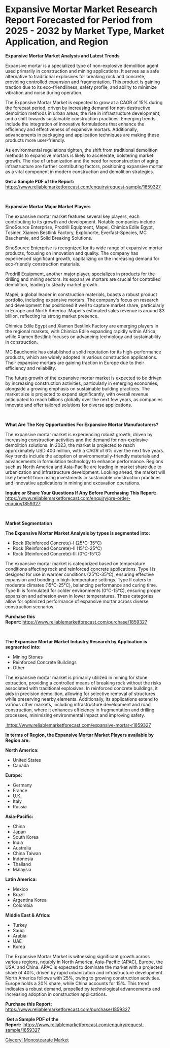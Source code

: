 <p><h1>Expansive Mortar Market Research Report Forecasted for Period from 2025 -  2032 by Market Type, Market Application, and Region</h1></p><p><strong>Expansive Mortar Market Analysis and Latest Trends</strong></p>
<p><p>Expansive mortar is a specialized type of non-explosive demolition agent used primarily in construction and mining applications. It serves as a safe alternative to traditional explosives for breaking rock and concrete, providing controlled expansion and fragmentation. This product is gaining traction due to its eco-friendliness, safety profile, and ability to minimize vibration and noise during operation.</p><p>The Expansive Mortar Market is expected to grow at a CAGR of 15% during the forecast period, driven by increasing demand for non-destructive demolition methods in urban areas, the rise in infrastructure development, and a shift towards sustainable construction practices. Emerging trends include the integration of innovative formulations that enhance the efficiency and effectiveness of expansive mortars. Additionally, advancements in packaging and application techniques are making these products more user-friendly. </p><p>As environmental regulations tighten, the shift from traditional demolition methods to expansive mortars is likely to accelerate, bolstering market growth. The rise of urbanization and the need for reconstruction of aging infrastructure are further contributing factors, positioning expansive mortar as a vital component in modern construction and demolition strategies.</p></p>
<p><strong>Get a Sample PDF of the Report:&nbsp;</strong> <a href="https://www.reliablemarketforecast.com/enquiry/request-sample/1859327?utm_campaign=3203&utm_medium=2&utm_source=Github&utm_content=ia&utm_term=31032025&utm_id=expansive-mortar">https://www.reliablemarketforecast.com/enquiry/request-sample/1859327</a></p>
<p>&nbsp;</p>
<p><strong>Expansive Mortar Major Market Players</strong></p>
<p><p>The expansive mortar market features several key players, each contributing to its growth and development. Notable companies include SinoSource Enterprise, Prodrill Equipment, Mapei, Chimica Edile Egypt, Tcsiner, Xiamen Bestlink Factory, Explonorte, Everfast-Species, MC Bauchemie, and Solid Breaking Solutions.</p><p>SinoSource Enterprise is recognized for its wide range of expansive mortar products, focusing on innovation and quality. The company has experienced significant growth, capitalizing on the increasing demand for eco-friendly construction materials. </p><p>Prodrill Equipment, another major player, specializes in products for the drilling and mining sectors. Its expansive mortars are crucial for controlled demolition, leading to steady market growth.</p><p>Mapei, a global leader in construction materials, boasts a robust product portfolio, including expansive mortars. The company's focus on research and development has positioned it well to capture market share, particularly in Europe and North America. Mapei's estimated sales revenue is around $3 billion, reflecting its strong market presence.</p><p>Chimica Edile Egypt and Xiamen Bestlink Factory are emerging players in the regional markets, with Chimica Edile expanding rapidly within Africa, while Xiamen Bestlink focuses on advancing technology and sustainability in construction.</p><p>MC Bauchemie has established a solid reputation for its high-performance products, which are widely adopted in various construction applications. Their expansive mortars are gaining traction in Europe due to their efficiency and reliability.</p><p>The future growth of the expansive mortar market is expected to be driven by increasing construction activities, particularly in emerging economies, alongside a growing emphasis on sustainable building practices. The market size is projected to expand significantly, with overall revenue anticipated to reach billions globally over the next few years, as companies innovate and offer tailored solutions for diverse applications.</p></p>
<p>&nbsp;</p>
<p><strong>What Are The Key Opportunities For Expansive Mortar Manufacturers?</strong></p>
<p><p>The expansive mortar market is experiencing robust growth, driven by increasing construction activities and the demand for non-explosive demolition solutions. In 2023, the market is projected to reach approximately USD 400 million, with a CAGR of 6% over the next five years. Key trends include the adoption of environmentally-friendly materials and advancements in formulation technology to enhance performance. Regions such as North America and Asia-Pacific are leading in market share due to urbanization and infrastructure development. Looking ahead, the market will likely benefit from rising investments in sustainable construction practices and innovative applications in mining and excavation operations.</p></p>
<p><strong>Inquire or Share Your Questions If Any Before Purchasing This Report:</strong> <a href="https://www.reliablemarketforecast.com/enquiry/pre-order-enquiry/1859327?utm_campaign=3203&utm_medium=2&utm_source=Github&utm_content=ia&utm_term=31032025&utm_id=expansive-mortar">https://www.reliablemarketforecast.com/enquiry/pre-order-enquiry/1859327</a></p>
<p>&nbsp;</p>
<p><strong>Market Segmentation</strong></p>
<p><strong>The Expansive Mortar Market Analysis by types is segmented into:</strong></p>
<p><ul><li>Rock (Reinforced Concrete)-I (25℃-35℃)</li><li>Rock (Reinforced Concrete)-II (15℃-25℃)</li><li>Rock (Reinforced Concrete)-III (0℃-15℃)</li></ul></p>
<p><p>The expansive mortar market is categorized based on temperature conditions affecting rock and reinforced concrete applications. Type I is designed for use in warmer conditions (25℃-35℃), ensuring effective expansion and bonding in high-temperature settings. Type II caters to moderate climates (15℃-25℃), balancing performance and curing time. Type III is formulated for colder environments (0℃-15℃), ensuring proper expansion and adhesion even in lower temperatures. These categories allow for optimized performance of expansive mortar across diverse construction scenarios.</p></p>
<p><strong>Purchase this Report:&nbsp;</strong><a href="https://www.reliablemarketforecast.com/purchase/1859327?utm_campaign=3203&utm_medium=2&utm_source=Github&utm_content=ia&utm_term=31032025&utm_id=expansive-mortar">https://www.reliablemarketforecast.com/purchase/1859327</a></p>
<p>&nbsp;</p>
<p><strong>The Expansive Mortar Market Industry Research by Application is segmented into:</strong></p>
<p><ul><li>Mining Stones</li><li>Reinforced Concrete Buildings</li><li>Other</li></ul></p>
<p><p>The expansive mortar market is primarily utilized in mining for stone extraction, providing a controlled means of breaking rock without the risks associated with traditional explosives. In reinforced concrete buildings, it aids in precision demolition, allowing for selective removal of structures while preserving nearby elements. Additionally, its applications extend to various other markets, including infrastructure development and road construction, where it enhances efficiency in fragmentation and drilling processes, minimizing environmental impact and improving safety.</p></p>
<p><a href="https://www.reliablemarketforecast.com/expansive-mortar-r1859327?utm_campaign=3203&utm_medium=2&utm_source=Github&utm_content=ia&utm_term=31032025&utm_id=expansive-mortar">&nbsp;https://www.reliablemarketforecast.com/expansive-mortar-r1859327</a></p>
<p><strong>In terms of Region, the Expansive Mortar Market Players available by Region are:</strong></p>
<p>
    <p> <strong> North America: </strong>
        <ul>
            <li>United States</li>
            <li>Canada</li>
        </ul>
        </p> 
    <p> <strong> Europe: </strong>
        <ul>
            <li>Germany</li>
            <li>France</li>
            <li>U.K.</li>
            <li>Italy</li>
            <li>Russia</li>
        </ul>
        </p> 
    <p> <strong> Asia-Pacific: </strong>
        <ul>
            <li>China</li>
            <li>Japan</li>
            <li>South Korea</li>
            <li>India</li>
            <li>Australia</li>
            <li>China Taiwan</li>
            <li>Indonesia</li>
            <li>Thailand</li>
            <li>Malaysia</li>
        </ul>
        </p> 
    <p> <strong> Latin America: </strong>
        <ul>
            <li>Mexico</li>
            <li>Brazil</li>
            <li>Argentina Korea</li>
            <li>Colombia</li>
        </ul>
        </p> 
    <p> <strong> Middle East & Africa: </strong>
        <ul>
            <li>Turkey</li>
            <li>Saudi</li>
            <li>Arabia</li>
            <li>UAE</li>
            <li>Korea</li>
        </ul>
    </p>
    </p>
<p><p>The Expansive Mortar Market is witnessing significant growth across various regions, notably in North America, Asia-Pacific (APAC), Europe, the USA, and China. APAC is expected to dominate the market with a projected share of 40%, driven by rapid urbanization and infrastructure development. North America follows with 25%, owing to growing construction activities. Europe holds a 20% share, while China accounts for 15%. This trend indicates a robust demand, propelled by technological advancements and increasing adoption in construction applications.</p></p>
<p><strong>Purchase this Report: </strong><a href="https://www.reliablemarketforecast.com/purchase/1859327?utm_campaign=3203&utm_medium=2&utm_source=Github&utm_content=ia&utm_term=31032025&utm_id=expansive-mortar">https://www.reliablemarketforecast.com/purchase/1859327</a></p>
<p>&nbsp;<strong>Get a Sample PDF of the Report:&nbsp;&nbsp;</strong><a href="https://www.reliablemarketforecast.com/enquiry/request-sample/1859327?utm_campaign=3203&utm_medium=2&utm_source=Github&utm_content=ia&utm_term=31032025&utm_id=expansive-mortar">https://www.reliablemarketforecast.com/enquiry/request-sample/1859327</a></p>
<p><strong></strong></p>
<p><p><a href="https://github.com/huelarnzeba29/Market-Research-Report-List-1/blob/main/glyceryl-monostearate-market.md?utm_campaign=3203&utm_medium=2&utm_source=Github&utm_content=ia&utm_term=31032025&utm_id=expansive-mortar">Glyceryl Monostearate Market</a></p></p>